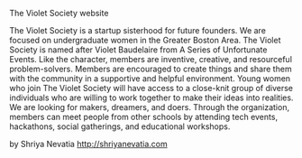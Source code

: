 The Violet Society website 

The Violet Society is a startup sisterhood for future founders. We are focused on undergraduate women in the Greater Boston Area.
The Violet Society is named after Violet Baudelaire from A Series of Unfortunate Events. Like the character, members are inventive, creative, and resourceful problem-solvers. Members are encouraged to create things and share them with the community in a supportive and helpful environment.
Young women who join The Violet Society will have access to a close-knit group of diverse individuals who are willing to work together to make their ideas into realities. We are looking for makers, dreamers, and doers. Through the organization, members can meet people from other schools by attending tech events, hackathons, social gatherings, and educational workshops.

by Shriya Nevatia
http://shriyanevatia.com